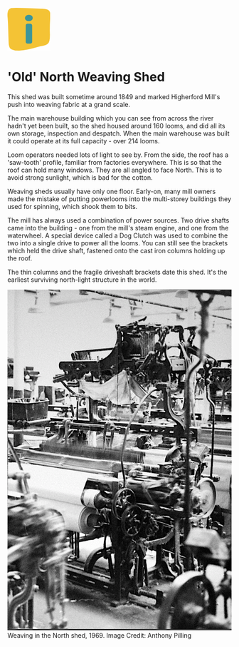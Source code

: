 ![max_pic](./stories.png)
# 'Old' North Weaving Shed

This shed was built sometime around 1849 and marked Higherford Mill's push into weaving fabric at a grand scale.

The main warehouse building which you can see from across the river hadn't yet been built, so the shed housed around 160 looms, and did all its own storage, inspection and despatch.
When the main warehouse was built it could operate at its full capacity - over 214 looms.

Loom operators needed lots of light to see by. From the side, the roof has a 'saw-tooth' profile, familiar from factories everywhere. This is so that the roof can hold many windows. They are all angled to face North. This is to avoid strong sunlight, which is bad for the cotton. 

Weaving sheds usually have only one floor. Early-on, many mill owners made the mistake of putting powerlooms into the multi-storey buildings they used for spinning, which shook them to bits.

The mill has always used a combination of power sources. Two drive shafts came into the building - one from the mill's steam engine, and one from the waterwheel. A special device called a Dog Clutch was used to combine the two into a single drive to power all the looms. You can still see the brackets which held the drive shaft, fastened onto the cast iron columns holding up the roof.

The thin columns and the fragile driveshaft brackets date this shed. It's the earliest surviving north-light structure in the world. 

![max_pic](./dobby_loom.png)
Weaving in the North shed, 1969.
Image Credit: Anthony Pilling
